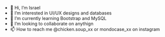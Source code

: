 - 👋 Hi, I’m Israel
- 👀 I’m interested in UI/UX designs and databases
- 🌱 I’m currently learning Bootstrap and MySQL
- 💞️ I’m looking to collaborate on anythign
- 📫 How to reach me @chicken.soup_xx or mondocase_xx on instagram

<!---
michaelmio333/michaelmio333 is a ✨ special ✨ repository because its `README.md` (this file) appears on your GitHub profile.
You can click the Preview link to take a look at your changes.
--->
